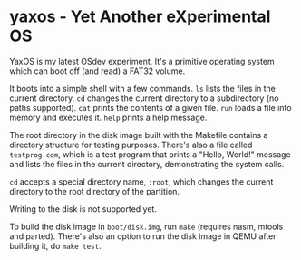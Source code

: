 yaxos - Yet Another eXperimental OS
===================================

YaxOS is my latest OSdev experiment.
It's a primitive operating system which can boot off (and read) a FAT32 volume.


It boots into a simple shell with a few commands.
    `ls` lists the files in the current directory.
    `cd` changes the current directory to a subdirectory (no paths supported).
    `cat` prints the contents of a given file.
    `run` loads a file into memory and executes it.
    `help` prints a help message.


The root directory in the disk image built with the Makefile contains a directory structure for testing purposes.
There's also a file called `testprog.com`, which is a test program that prints a "Hello, World!" message and lists the files
 in the current directory, demonstrating the system calls.

`cd` accepts a special directory name, `:root`, which changes the current directory to the root directory of the partition.


Writing to the disk is not supported yet.


To build the disk image in `boot/disk.img`, run `make` (requires nasm, mtools and parted).
There's also an option to run the disk image in QEMU after building it, do `make test`.
